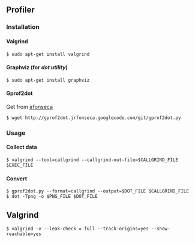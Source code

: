 ## Profiler

### Installation

#### Valgrind 

    $ sudo apt-get install valgrind
	
#### Graphviz (for _dot utility_) 

    $ sudo apt-get install graphviz
	
#### Gprof2dot 

Get from [jrfonseca](http://code.google.com/p/jrfonseca/wiki/Gprof2Dot)

    $ wget http://gprof2dot.jrfonseca.googlecode.com/git/gprof2dot.py

### Usage

#### Collect data

	$ valgrind --tool=callgrind --callgrind-out-file=$CALLGRIND_FILE $EXEC_FILE

#### Convert

    $ gprof2dot.py --format=callgrind --output=$DOT_FILE $CALLGRIND_FILE
    $ dot -Tpng -o $PNG_FILE $DOT_FILE


## Valgrind
	
    $ valgrind -v --leak-check = full --track-origins=yes --show-reachable=yes